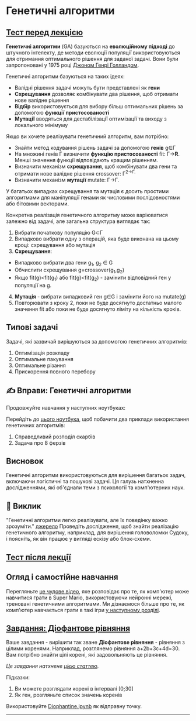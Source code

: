 <!--
CO_OP_TRANSLATOR_METADATA:
{
  "original_hash": "6bbd632dfe6c62e5f66bb51fd78c174a",
  "translation_date": "2025-09-23T15:27:20+00:00",
  "source_file": "lessons/6-Other/21-GeneticAlgorithms/README.md",
  "language_code": "uk"
}
-->
# Генетичні алгоритми

## [Тест перед лекцією](https://ff-quizzes.netlify.app/en/ai/quiz/41)

**Генетичні алгоритми** (GA) базуються на **еволюційному підході** до штучного інтелекту, де методи еволюції популяції використовуються для отримання оптимального рішення для заданої задачі. Вони були запропоновані у 1975 році [Джоном Генрі Голландом](https://wikipedia.org/wiki/John_Henry_Holland).

Генетичні алгоритми базуються на таких ідеях:

* Валідні рішення задачі можуть бути представлені як **гени**
* **Схрещування** дозволяє комбінувати два рішення, щоб отримати нове валідне рішення
* **Відбір** використовується для вибору більш оптимальних рішень за допомогою **функції пристосованості**
* **Мутації** вводяться для дестабілізації оптимізації та виходу з локального мінімуму

Якщо ви хочете реалізувати генетичний алгоритм, вам потрібно:

 * Знайти метод кодування рішень задачі за допомогою **генів** g&in;&Gamma;
 * На множині генів &Gamma; визначити **функцію пристосованості** fit: &Gamma;&rightarrow;**R**. Менші значення функції відповідають кращим рішенням.
 * Визначити механізм **схрещування**, щоб комбінувати два гени та отримати нове валідне рішення crossover: &Gamma;<sup>2</sub>&rightarrow;&Gamma;.
 * Визначити механізм **мутації** mutate: &Gamma;&rightarrow;&Gamma;.

У багатьох випадках схрещування та мутація є досить простими алгоритмами для маніпуляції генами як числовими послідовностями або бітовими векторами.

Конкретна реалізація генетичного алгоритму може варіюватися залежно від задачі, але загальна структура виглядає так:

1. Вибрати початкову популяцію G&subset;&Gamma;
2. Випадково вибрати одну з операцій, яка буде виконана на цьому кроці: схрещування або мутація
3. **Схрещування**:
  * Випадково вибрати два гени g<sub>1</sub>, g<sub>2</sub> &in; G
  * Обчислити схрещування g=crossover(g<sub>1</sub>,g<sub>2</sub>)
  * Якщо fit(g)<fit(g<sub>1</sub>) або fit(g)<fit(g<sub>2</sub>) - замінити відповідний ген у популяції на g.
4. **Мутація** - вибрати випадковий ген g&in;G і замінити його на mutate(g)
5. Повторювати з кроку 2, поки не буде досягнуто достатньо малого значення fit або поки не буде досягнуто ліміту на кількість кроків.

## Типові задачі

Задачі, які зазвичай вирішуються за допомогою генетичних алгоритмів:

1. Оптимізація розкладу
1. Оптимальне пакування
1. Оптимальне різання
1. Прискорення повного перебору

## ✍️ Вправи: Генетичні алгоритми

Продовжуйте навчання у наступних ноутбуках:

Перейдіть до [цього ноутбука](Genetic.ipynb), щоб побачити два приклади використання генетичних алгоритмів:

1. Справедливий розподіл скарбів
1. Задача про 8 ферзів

## Висновок

Генетичні алгоритми використовуються для вирішення багатьох задач, включаючи логістичні та пошукові задачі. Ця галузь натхненна дослідженнями, які об'єднали теми з психології та комп'ютерних наук.

## 🚀 Виклик

"Генетичні алгоритми легко реалізувати, але їх поведінку важко зрозуміти." [джерело](https://wikipedia.org/wiki/Genetic_algorithm) Проведіть дослідження, щоб знайти реалізацію генетичного алгоритму, наприклад, для вирішення головоломки Судоку, і поясніть, як він працює у вигляді ескізу або блок-схеми.

## [Тест після лекції](https://ff-quizzes.netlify.app/en/ai/quiz/42)

## Огляд і самостійне навчання

Перегляньте [це чудове відео](https://www.youtube.com/watch?v=qv6UVOQ0F44), яке розповідає про те, як комп'ютер може навчитися грати в Super Mario, використовуючи нейронні мережі, треновані генетичними алгоритмами. Ми дізнаємося більше про те, як комп'ютер навчається грати в такі ігри [у наступному розділі](../22-DeepRL/README.md).

## [Завдання: Діофантове рівняння](Diophantine.ipynb)

Ваше завдання - вирішити так зване **Діофантове рівняння** - рівняння з цілими коренями. Наприклад, розглянемо рівняння a+2b+3c+4d=30. Вам потрібно знайти цілі корені, які задовольняють це рівняння.

*Це завдання натхнене [цією статтею](https://habr.com/post/128704/).*

Підказки:

1. Ви можете розглядати корені в інтервалі [0;30]
1. Як ген, розгляньте список значень коренів

Використовуйте [Diophantine.ipynb](Diophantine.ipynb) як відправну точку.

---

